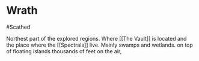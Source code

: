 # Wrath

#Scathed 

Northest part of the explored regions. Where [[The Vault]] is located and the place where the [[Spectrals]] live. Mainly swamps and wetlands. on top of floating islands thousands of feet on the air, 
